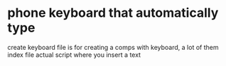 # phone keyboard that automatically type

create keyboard file is for creating a comps with keyboard, a lot of them <br>
index file actual script where you insert a text

